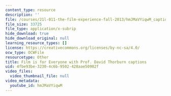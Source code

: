 ```yaml
---
content_type: resource
description: ''
file: /courses/21l-011-the-film-experience-fall-2013/hmJMaVYiqwM_captions.webvtt
file_size: 33725
file_type: application/x-subrip
hide_download: true
hide_download_original: null
learning_resource_types: []
license: https://creativecommons.org/licenses/by-nc-sa/4.0/
ocw_type: OCWFile
resourcetype: Other
title: Film is for Everyone with Prof. David Thorburn captions
uid: 4fbe93be-3230-4c6b-9502-428aae50982f
video_files:
  video_thumbnail_file: null
video_metadata:
  youtube_id: hmJMaVYiqwM
---
```

